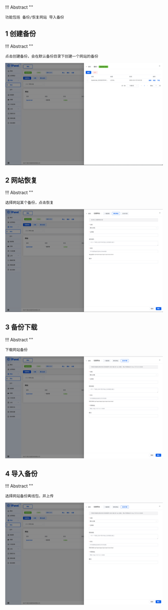 
!!! Abstract ""

    功能包括 备份/恢复网站 导入备份

## 1 创建备份

!!! Abstract ""

    点击创建备份，会在默认备份目录下创建一个网站的备份
    
![img.png](../../img/websites/backup_list.png)
    
## 2 网站恢复

!!! Abstract ""

    选择网站某个备份，点击恢复

![img.png](../../img/websites/static_create.png)

## 3 备份下载

!!! Abstract ""

    下载网站备份

![img.png](../../img/websites/proxy_create.png)


## 4 导入备份

!!! Abstract ""

    选择网站备份离线包，并上传

![img.png](../../img/websites/proxy_create.png)